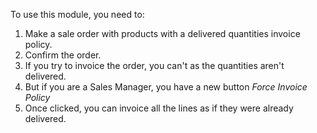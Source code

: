 To use this module, you need to:

1.  Make a sale order with products with a delivered quantities invoice
    policy.
2.  Confirm the order.
3.  If you try to invoice the order, you can't as the quantities aren't
    delivered.
4.  But if you are a Sales Manager, you have a new button *Force Invoice
    Policy*
5.  Once clicked, you can invoice all the lines as if they were already
    delivered.
